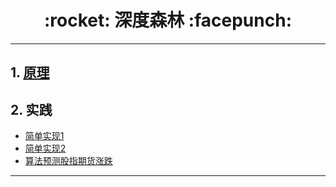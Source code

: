 <h1 align = "center">:rocket: 深度森林 :facepunch:</h1>

---
## 1. [原理][1]
## 2. 实践
- [简单实现1][2.1]
- [简单实现2][2.2]
- [算法预测股指期货涨跌][2.3]



---
[1]: http://blog.csdn.net/xbinworld/article/details/60466552
[1.1]: https://www.qcloud.com/community/article/536731001491381531?!preview

[2.1]: https://www.qcloud.com/community/article/606289
[2.2]: https://www.qcloud.com/community/article/606289
[2.3]: https://mp.weixin.qq.com/s?__biz=MzAxNTc0Mjg0Mg==&mid=2653285179&idx=1&sn=f3d07a411aff07a7c49125ce1a057db4